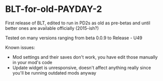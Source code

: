 # BLT-for-old-PAYDAY-2
First release of BLT, edited to run in PD2s as old as pre-betas and until better ones are available officially (2015-ish?)

Tested on many versions ranging from beta 0.0.9 to Release - U49

Known issues:
  - Mod settings and their saves don't work, you have edit those manually in your mod's code
  - Update widget is unresponsive, doesn't affect anything really since you'll be running outdated mods anyway
